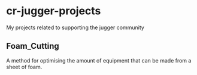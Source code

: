 # cr-jugger-projects
My projects related to supporting the jugger community


## Foam_Cutting
  A method for optimising the amount of equipment that can be made from a sheet of foam.
